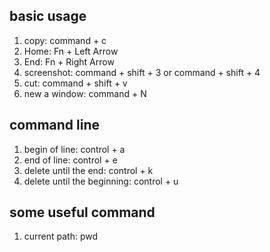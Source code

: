 ## basic usage
1. copy: command + c
2. Home: Fn + Left Arrow
3. End: Fn + Right Arrow
4. screenshot: command + shift + 3 or command + shift + 4
5. cut: command + shift + v
6. new a window: command + N

## command line
1. begin of line: control + a
2. end of line: control + e
3. delete until the end: control + k
4. delete until the beginning: control + u

## some useful command
1. current path: pwd
